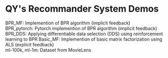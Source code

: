 # QY's Recommander System Demos
BPR_MF: Implemention of BPR algorithm (implicit feedback)<br>
BPR_pytorch: Pytorch implemention of BPR algorithm (implicit feedback)<br>
BPR_DDS: Applying differentiable data selection (DDS) using reinforcement learning to BPR
Basic_MF: Implemention of basic matrix factorization using ALS (explicit feedback)<br>
ml-100k, ml-1m: Dataset from MovieLens<br>
